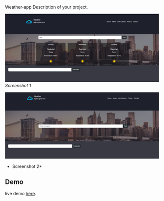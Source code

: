 Weather-app
Description of your project.


![Screenshot 1](09.01.2024_22.43.47_REC.png)
 *Screenshot 1*

![Screenshot 2](09.01.2024_22.44.49_REC.png)
* Screenshot 2*

<!-- Add more sections for additional screenshots -->

## Demo

 live demo [here](link-to-your-demo).

